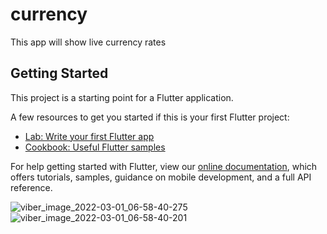 # currency

This app will show live currency rates

## Getting Started

This project is a starting point for a Flutter application.

A few resources to get you started if this is your first Flutter project:

- [Lab: Write your first Flutter app](https://flutter.dev/docs/get-started/codelab)
- [Cookbook: Useful Flutter samples](https://flutter.dev/docs/cookbook)

For help getting started with Flutter, view our
[online documentation](https://flutter.dev/docs), which offers tutorials,
samples, guidance on mobile development, and a full API reference.

![viber_image_2022-03-01_06-58-40-275](https://user-images.githubusercontent.com/45558142/156082045-62d796d9-9a21-460d-85d2-a46ead4138ba.jpg)
![viber_image_2022-03-01_06-58-40-201](https://user-images.githubusercontent.com/45558142/156082052-1bbb48c2-a073-4d13-ac07-e09097b8791f.jpg)
